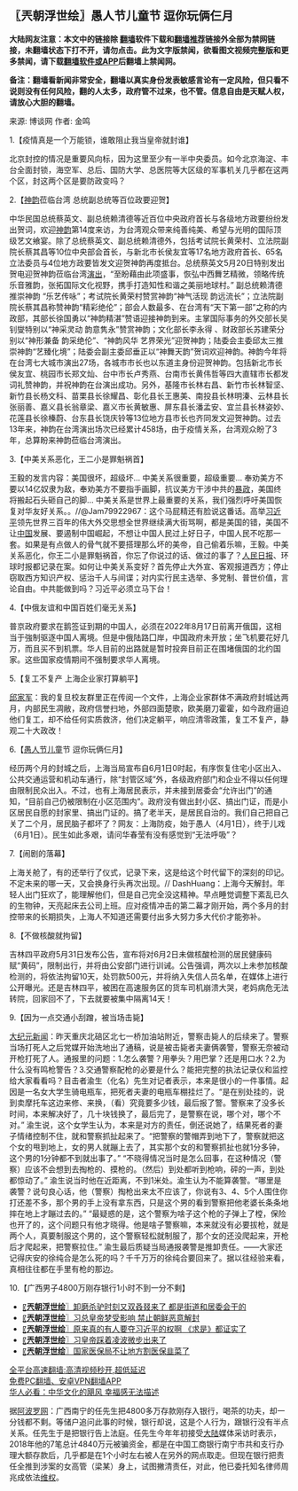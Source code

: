  <!-- 面包屑导航 --> <h2>〖兲朝浮世绘〗愚人节儿童节 逗你玩俩仨月</h2> <p class="notice"><b>大陆网友注意：本文中的链接除 <a href="https://github.com/bannedbook/fanqiang" >翻墙</a>软件下载和<a href="https://github.com/killgcd/justmysocks/blob/master/README.md">翻墙推荐</a>链接外全部为禁网链接，未翻墙状态下打不开，请勿点击。此为文字版禁闻，欲看图文视频完整版和更多禁闻，请下载<a href="https://github.com/bannedbook/fanqiang">翻墙软件或APP</a>后翻墙上禁闻网。</p><p>备注：翻墙看新闻非常安全，翻墙以真实身份发表敏感言论有一定风险，但只看不说则没有任何风险，翻的人太多，政府管不过来，也不管。信息自由是天赋人权，请放心大胆的翻墙。</b></p>  <div class="entry"> <p>来源:&nbsp;博谈网                            作者:&nbsp;金鸣                           </p> <p>1.【疫情真是一个万能锁，谁敢阻止我当皇帝就封谁】</p> <p></p> <p>北京封控的情况是重要风向标，因为这里至少有一半中央委员。如今北京海淀、丰台全面封锁，海空军、总后、国防大学、总医院等大区级的军事机关几乎都在这两个区，封这两个区是要防政变吗？</p> <p>2.【<span class='wp_keywordlink_affiliate'><a href="https://zh-cn.shenyunperformingarts.org/" title="神韵" target="_blank">神韵</a></span>莅临台湾 总统副总统等百位政要迎贺】</p> <p></p> <p>中华民国总统蔡英文、副总统赖清德等近百位中央政府首长与各级地方政要纷纷发出贺词，欢迎<a href="https://www.bannedbook.org/bnews/tag/%e7%a5%9e%e9%9f%b5/" class="st_tag internal_tag" rel="tag" title="标签 神韵 下的日志">神韵</a>第14度来访，为台湾观众带来纯善纯美、希望与光明的国际顶级艺文飨宴。除了总统蔡英文、副总统赖清德外，包括考试院长黄荣村、立法院副院长蔡其昌等10位中央部会首长，与新北市长侯友宜等17名地方政府首长、65名立法委员与4位地方政要皆发文迎贺神韵再度抵台。总统蔡英文5月20日特别发出贺电迎贺神韵莅临台湾<span class='wp_keywordlink_affiliate'><a href="https://zh-cn.shenyunperformingarts.org/" title="演出" target="_blank">演出</a></span>，“至盼藉由此项盛事，恢弘中西舞艺精微，领略传统乐音雅韵，张拓国际文化视野，携手打造知性和谐之美丽地球村。” 副总统赖清德推崇神韵 “乐艺传咏”；考试院长黄荣村赞赏神韵“神气活现 韵远流长”；立法院副院长蔡其昌称赞神韵“精彩绝伦”；部会人数最多、在台湾有“天下第一部”之称的内政部，其部长徐国勇以“神韵精湛”赞语迎接神韵到来。主掌国际事务的外交部长吴钊燮特别以“神采灵动 韵意隽永”赞赏神韵；文化部长李永得 、财政部长苏建荣分别以“神形兼备 韵采绝伦”、“神韵风华 艺界荣光”迎贺神韵；陆委会主委邱太三推崇神韵“艺臻化境”；陆委会副主委邱垂正以“神舞天韵”贺词欢迎神韵。神韵今年将在台湾七大城市演出27场，各城市市长也以东道主身份迎贺神韵。包括新北市长侯友宜、桃园市长郑文灿、台中市长卢秀燕、台南市长黄伟哲等四大直辖市长都发词礼赞神韵，并祝神韵在台演出成功。另外，基隆市长林右昌、新竹市长林智坚、新竹县长杨文科、苗栗县长徐耀昌、彰化县长王惠美、南投县长林明溱、云林县长张丽善、嘉义县长翁章梁、嘉义市长黄敏惠、屏东县长潘孟安、宜兰县长林姿妙、花莲县长徐榛蔚、台东县长饶庆铃等13位地方县市长也齐同发文迎贺神韵。过去13年来，神韵在台湾演出场次已经累计458场，由于疫情关系，台湾观众盼了3年，总算盼来神韵莅临台湾演出。</p> <p>3.【中美关系恶化，王二小是罪魁祸首】</p>  <p></p> <p>王毅的发言内容：美国很坏，超级坏… 中美关系很重要，超级重要… 奉劝美方不要以14亿奴隶为敌，奉劝美方不要指手画脚，抗议美方干涉中共的<span class='wp_keywordlink'><a href="https://www.bannedbook.org/forum11/topic276.html" title="禁片：评中国共产党的暴政" target="_blank">暴政</a></span>，美国终将搬起石头砸自己的脚… 中美关系是世界上最重要的关系，我们强烈呼吁美国恢复对华友好关系。。//@Jam79922967：这个马屁精还有脸说这番话。高举<a href="https://www.bannedbook.org/bnews/tag/%e4%b9%a0%e8%bf%91%e5%b9%b3/" class="st_tag internal_tag" rel="tag" title="标签 习近平 下的日志">习近平</a>领先世界三百年的伟大外交思想全世界继续满大街骂啊，都是美国的错，美国不让<span class='wp_keywordlink_affiliate'><a href="https://www.bannedbook.org/" title="中国" target="_blank">中国</a></span>发展、要遏制中国崛起，不想让中国人民过上好日子，中国人民不吃那一套。如果是有点做人的骨气就不要搭理那么坏的美帝，自己偷着乐嘛，王毅。中美关系恶化，你王二小是罪魁祸首，你忘了你说过的话、做过的事了？<span class='wp_keywordlink'><a href="https://www.bannedbook.org/forum2/topic109.html" title="透视人民日报" target="_blank">人民日报</a></span>、环球时报都记录在案。如何让中美关系变好？首先停止大外宣、客观报道西方；停止窃取西方知识产权、惩治千人与间谍；对内实行民主选举、多党制、普世价值，言论自由。中共能做到吗？习近平必须立马下台！</p> <p>4.【中俄友谊和中国百姓们毫无关系】</p> <p></p> <p>普京政府要求在鹅签证到期的中国人，必须在2022年8月17日前离开俄国，这相当于強制驱逐中国人离境。但是中俄陆路囗岸，中国政府未开放；坐飞机要花好几万，而且买不到机票。华人目前的出路就是暂时投奔目前正在围堵俄国的北约国家。这些国家疫情期间不强制要求华人离境。</p> <p>5.【复工不复产 上海企业家打算躺平】</p> <p></p> <p><a href="https://www.bannedbook.org/bnews/tag/%e9%82%b1%e5%ae%b6%e5%86%9b/" class="st_tag internal_tag" rel="tag" title="标签 邱家军 下的日志">邱家军</a>：我的复旦校友群里正在传阅一个文件，上海企业家群体不满政府封城达两月，内部民生凋敝，政府信誉扫地，外部四面楚歌，欧美磨刀霍霍，如今政府逼迫他们复工，却不给任何实质救济，他们决定躺平，响应清零政策，复工不复产，静观二十大政改！</p>  <p>6.【<a href="https://www.bannedbook.org/bnews/tag/%e6%84%9a%e4%ba%ba%e8%8a%82/" class="st_tag internal_tag" rel="tag" title="标签 愚人节 下的日志">愚人节</a><a href="https://www.bannedbook.org/bnews/tag/%E5%84%BF%E7%AB%A5/" class="st_tag internal_tag" rel="tag" title="标签 儿童 下的日志">儿童</a>节 逗你玩俩仨月】</p> <p></p> <p>经历两个月的封城之后，上海当局宣布自6月1日0时起，有序恢复住宅小区出入、公共交通运营和机动车通行，除“封管区域”外，各级政府部门和企业不得以任何理由限制民众出入。不过，也有上海居民表示，并未接到居委会“允许出门”的通知，“目前自己仍被限制在小区范围内”。政府没有做出封小区、搞出门证，而是小区居民自愿的封家里、搞出门证的。搞了老半天，是居民自治的。我们自己把自己关了二个月，居民脑子都坏了？网友：上海防疫，始于愚人（4月1日），终于儿戏（6月1日）。民生如此多艰，请问华春莹有没有感觉到“无法呼吸”？</p> <p>7.【闹剧的落幕】</p> <p></p> <p>上海关舱了，有的还举行了仪式，记录下来，这是给这个时代留下的深刻的印记。不定未来的哪一天，又会换身行头再次出现。// DashHuang：上海今天解封。年轻人出门狂欢了，能理解他们，但是自己完全没这精神。早点睡觉调整下紊乱已久的生物钟，天亮起床去公司上班。应对疫情冲击的第二幕才刚开始，两个多月的封控带来的长期损失，上海人不知道还需要付出多大努力多大代价才能弥补。</p> <p>8.【不做核酸就拘留】</p> <p></p>  <p>吉林四平政府5月31日发布公告，宣布将对6月2日未做核酸检测的居民健康码赋“黄码”，限制出行，并将由公安部门进行训诫。公告强调，两次以上未参加核酸检测的，将依法拘留10天，处罚款500元，并将纳入失信人员名单，在媒体上进行公开曝光。还是吉林四平，被困在高速服务区的货车司机崩溃大哭，老妈病危无法转院，回家回不了，下去就要被集中隔离14天！</p> <p>9.【因为一点交通小刮蹭，被当场击毙】</p> <p></p> <p><span class='wp_keywordlink_affiliate'><a href="http://www.epochtimes.com/" title="大纪元" target="_blank">大纪元</a></span><span class='wp_keywordlink_affiliate'><a href="https://www.bannedbook.org/" title="新闻">新闻</a></span>：昨天重庆北碚区北七一桥加油站附近，警察击毙人的后续来了。警察当场打死人之后党媒开始洗地出了通稿，说是被击毙者夫妻俩袭警，警察无奈被动开枪打死了人。通报里的问题：1.怎么袭警？用拳头？用巴掌？还是用口水？2.为什么没有鸣枪警告？3.交通警察配枪的必要是什么？能把完整的执法记录仪和监控给大家看看吗？目击者渝生（化名）先生对记者表示，本来是很小的一件事情。起因是一名女大学生骑电瓶车，把死者夫妻的电瓶车棚挂烂了。“是在别处挂的，说到卖摩托车这边来修、来换，（看）究竟要多少钱，最后报了警。警察来了没多长时间，本来解决好了，几十块钱换了，最后完了，是警察在说，哪个对，哪个不对。” 渝生说，这个女学生认为，本来是对方的责任，倒还说她了，结果死者的妻子情绪控制不住，就和警察抓扯起来了。“把警察的警帽弄到地下了，警察就把这个女的甩到地上，女的男人就蹦上去了，其实那个女的和警察抓扯也就1分多钟，这个男的1分钟都不到就出事了。” “不晓得情况当时是怎么回事，在这种情况（警察）应该不会想到去掏枪的、摸枪的。（然后）到处都听到枪响，砰的一声，到处都惊动了。” 渝生说当时他在近距离，不到1米处。渝生认为不能算袭警。“哪里是袭警？说句良心话，他（警察）掏枪出来太不应该了，你说有3、4、5个人围住你打还差不多，那个男的手上没有拿东西，只是这个男的看到警察把他老婆长条条地摔在地上才蹦过去的。” “最疑惑的是，这个警察为啥子这个枪的子弹上了樘，保险也开了的，这个问题只有他才晓得。他是啥子警察嘛，本来就没有必要拔枪，就是两个人，真要制服这个男的，这个警察轻松就制服了，那个女的还没爬起来，开枪后才爬起来，把警察拉住。” 渝生最后质疑当局通报袭警是推卸责任。——大家还记得庆安的徐纯合是怎么死的吗？千千万万的徐纯合要回来了。据以往经验来看，真相往往都在手里有枪的那边。</p> <p>10.【广西男子4800万刚存银行1小时不到一分不剩】</p> <p></p> <div id="taboola-mid-1"></div>  <ul class='op-related-articles' title='相关阅读'> <li><a href='https://www.bannedbook.org/bnews/ssgc/20220531/1739693.html' target='_blank'>〖<b>兲朝浮世绘</b>〗卸磨杀驴时刻又双叒叕来了 都是街道和居委会干的</a></li> <li><a href='https://www.bannedbook.org/bnews/ssgc/20220530/1739172.html' target='_blank'>〖<b>兲朝浮世绘</b>〗习总皇帝梦受影响 禁止朝鲜恶意解封</a></li> <li><a href='https://www.bannedbook.org/bnews/ssgc/20220528/1738641.html' target='_blank'>〖<b>兲朝浮世绘</b>〗原来真的有人要夺习近平的权啊 《求是》都证实了</a></li> <li><a href='https://www.bannedbook.org/bnews/ssgc/20220527/1738097.html' target='_blank'>〖<b>兲朝浮世绘</b>〗习皇帝踩着凌波微步出来了</a></li> <li><a href='https://www.bannedbook.org/bnews/ssgc/20220526/1737643.html' target='_blank'>〖<b>兲朝浮世绘</b>〗国家医保局不让地方割医保韭菜了</a></li> </ul> <p class="texttj"> <a href="https://github.com/bannedbook/fanqiang/wiki/V2ray%E6%9C%BA%E5%9C%BA" target="_blank">全平台高速翻墙:高清视频秒开,超低延迟</a><br/> <a href="https://github.com/bannedbook/fanqiang/wiki/%E7%A6%81%E9%97%BB%E7%BD%91%E5%AE%89%E5%8D%93%E7%BF%BB%E5%A2%99%E6%96%B0%E9%97%BBAPP" target="_blank">免费PC翻墙、安卓VPN翻墙APP</a><br/> <a href="https://www.bannedbook.org/bnews/comments/20220220/1694796.html" target="_blank">华人必看：中华文化的飓风 幸福感无法描述</a> </p><p>据<span class='wp_keywordlink_affiliate'><a href="https://www.aboluowang.com/" title="阿波罗网" target="_blank">阿波罗网</a></span>：广西南宁的任先生把4800多万存款刚存入银行，喝茶的功夫，却一分钱都不剩。等储户追问此事的时候，银行却说，这是个人行为，跟银行没有半点关系。任先生于是把银行告上法庭。任先生今年年初接受<span class='wp_keywordlink_affiliate'><a href="https://www.bannedbook.org/" title="大陆" target="_blank">大陆</a></span>媒体采访时表示，2018年他的7笔总计4840万元被骗资金，都是在中国工商银行南宁市共和支行办理大额存款后，几乎都是在1个小时左右被人在另外的网点取走。但现在银行把责任全推到涉案的女高管（梁某）身上，试图撇清责任，对此，他已委托知名律师周兆成依法<span class='wp_keywordlink_affiliate'><a href="https://www.bannedbook.org/bnews/weiquan/" title="维权" target="_blank">维权</a></span>。</p> <a name='sharetosocial'></a>  <div style="margin-bottom:5px;padding-bottom:5px;clear:both"> <div id="archive-pix-1" class="banner-ads"> <!-- AuctionX Display platform tag START --> <div id="27602x728x90x621x_ADSLOT1" clicktrack="%%CLICK_URL_ESC%%"></div>  <!-- AuctionX Display platform tag END --> </div> <div id="archive-pix-2" class="banner-ads"> <!-- AuctionX Display platform tag START --> <div id="27556x300x250x621x_ADSLOT1" clicktrack="%%CLICK_URL_ESC%%" style="margin:0 auto;text-align:center"></div>  <!-- AuctionX Display platform tag END --> </div> </div>  <div id="archive-pix-1" class="banner-ads"> <!-- AuctionX Display platform tag START --> <div id="27603x728x90x621x_ADSLOT1" clicktrack="%%CLICK_URL_ESC%%"></div>  <!-- AuctionX Display platform tag END --> </div> </div><!--END ENTRY--> 